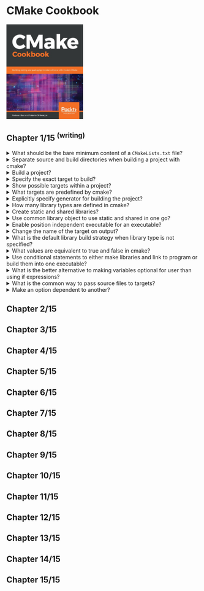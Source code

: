 # CMake Cookbook
<img src="../../../covers/9781788470711.jpg" width="200"/>

## Chapter 1/15 <sup>(writing)</sup>

<details>
<summary>What should be the bare minimum content of a <code>CMakeLists.txt</code> file?</summary>

> **Description**
>
> ```cmake
> cmake_minimum_required(VERSION 3.20 FATAL)
> project(Flashback LANGUAGES CXX)
> add_executable(flashback src/main.cpp)
> ``````
>
> ---
> **Resources**
> - CMake Cookbook - Chapter 1
> ---
> **References**
> ---
</details>

<details>
<summary>Separate source and build directories when building a project with cmake?</summary>

> ```sh
> cmake -S <source_dir> -B <build_dir>
> ``````
>
> ---
> **Resources**
> - CMake Cookbook - Chapter 1
> ---
> **References**
> ---
</details>

<details>
<summary>Build a project?</summary>

> ```sh
> cmake --build <build_dir>
> ``````
>
> ---
> **Resources**
> - CMake Cookbook - Chapter 1
> ---
> **References**
> ---
</details>

<details>
<summary>Specify the exact target to build?</summary>

> ```cpp
> cmake --build <build_dir> --target <target>
> ``````
>
> ---
> **Resources**
> - CMake Cookbook - Chapter 1
> ---
> **References**
> ---
</details>

<details>
<summary>Show possible targets within a project?</summary>

> ```cpp
> cmake --build <build_dir> --target help
> ``````
>
> ---
> **Resources**
> - CMake Cookbook - Chapter 1
> ---
> **References**
> ---
</details>

<details>
<summary>What targets are predefined by cmake?</summary>

> - `all`: the default target which builds all targets not `EXLUDED_FROM_ALL`.
> - `clean`: remove all generated artifacts.
> - `depend`: generate the dependencies, if any, for the source files.
> - `rebuild_cache`: rebuild `CMakeCache.txt`.
> - `edit_cache`: edit cache entries directly.
>
> ---
> **Resources**
> - CMake Cookbook - Chapter 1
> ---
> **References**
> ---
</details>

<details>
<summary>Explicitly specify generator for building the project?</summary>

> ```sh
> cmake -S <source_dir> -B <build_dir> -G <generator>
> cmake -S . -B build -G 'Unix Makefiles'
> ``````
>
> ---
> **Resources**
> - CMake Cookbook - Chapter 1
> ---
> **References**
> ---
</details>

<details>
<summary>How many library types are defined in cmake?</summary>

> 1. `STATIC`: archives of object files for use when linking other targets.
> 2. `SHARED`: libraries that can be linked and loaded at runtime.
> 3. `OBJECT`: compile sources in the list to object files, but then neither
>   archive into a static library nor linking them into a shared object. The
>   use of object libraries is particularly useful if one needs to create both
>   static and shared libraries in one go.
> 4. `MODULE`: similar to dynamic shared objects (DSO) but not linked to any
>   other target within the project, but may be loaded dynamicly later on.
>   Useful for building a runtime plugin.
> 5. `IMPORTED`: library located outside the project. Useful to model
>   pre-existing dependencies of the project that are provided by upstream
>   packages. As such these libraries are immutable.
> 6. `INTERFACE`: special library similar to `IMPORTED`, but it is mutable and
>   has no location. Useful to model usage requirements for a target that is
>   outside our project.
> 7. `ALIAS`: an alias for pre-existing library target within the project.
>
> ---
> **Resources**
> - CMake Cookbook - Chapter 1
> ---
> **References**
> ---
</details>

<details>
<summary>Create static and shared libraries?</summary>

> **Description**
>
> ```cmake
> cmake_minimum_required(VERSION 3.20 FATAL_ERROR)
> project(Sample LANGUAGES CXX)
> add_executable(program main.cpp)
> add_library(message-shared SHARED message.hpp message.cpp)
> add_library(message-static STATIC message.hpp message.cpp)
> target_link_libraries(program message-shared)
> ``````
>
> ---
> **Resources**
> - CMake Cookbook - Chapter 1
> ---
> **References**
> ---
</details>

<details>
<summary>Use common library object to use static and shared in one go?</summary>

> ```cmake
> cmake_minimum_required(VERSION 3.20 FATAL_ERROR)
> project(Sample LANGUAGES CXX)
> add_executable(program main.cpp)
> add_library(message-object OBJECT message.hpp message.cpp)
> set_target_properties(message-object PROPERTIES POSITION_INDEPENDENT_CODE 1)
> add_library(message-shared SHARED $<TARGET_OBJECTS:message-object>)
> set_target_properties(message-shared PROPERTIES OUTPUT_NAME "message")
> add_library(message-static STATIC $<TARGET_OBJECTS:message-object>)
> set_target_properties(message-static PROPERTIES OUTPUT_NAME "message")
> target_link_libraries(program message-shared)
> ``````
>
> ---
> **Resources**
> - CMake Cookbook - Chapter 1
> ---
> **References**
> ---
</details>

<details>
<summary>Enable position independent executable for an executable?</summary>

> PIE is enabled by default on Linux and Mac OSX.
>
> ```cmake
> set_target_properties(target PROPERTIES POSITION_INDEPENDENT_CODE 1)
> ``````
>
> ---
> **Resources**
> - CMake Cookbook - Chapter 1
> ---
> **References**
> ---
</details>

<details>
<summary>Change the name of the target on output?</summary>

> ```cmake
> set_target_properties(target PROPERTIES OUTPUT_NAME "primary_target")
> ``````
>
> ---
> **Resources**
> - CMake Cookbook - Chapter 1
> ---
> **References**
> ---
</details>

<details>
<summary>What is the default library build strategy when library type is not specified?</summary>

> `BUILD_SHARED_LIBS` is a global flag offered by cmake.
>
> `add_library` can be invoked without passing the `STATIC/SHARED/OBJECT`
> argument. This command will internally lookup `BUILD_SHARED_LIBS` and will
> use `SHARED` when set, otherwise it uses `STATIC`.
>
> ```cmake
> add_library(message message.hpp message.cpp)
> ``````
>
> ```sh
> cmake -S <source> -B <build> -D BUILD_SHARED_LIBS=ON
> ``````
>
> ---
> **Resources**
> - CMake Cookbook - Chapter 1

> **References**
> ---
</details>

<details>
<summary>What values are equivalent to true and false in cmake?</summary>

> - A logical variable is true if it set to any of the `1, ON, YES, TRUE, Y`,
>   or a non-zero number.
> - A logical variable is false if is set to any of the `0, OFF, NO, FALSE, N,
>   IGNORE, NOTFOUND`, an empty string, or a string ending with `-NOTFOUND`.
>
> ---
> **Resources**
> - CMake Cookbook - Chapter 1

> **References**
> ---
</details>

<details>
<summary>Use conditional statements to either make libraries and link to program or build them into one executable?</summary>

> **Description**
>
> ```cmake
> cmake_minimum_required(VERSION 3.20 FATAL_ERROR)
> project(Sample LANGUAGES CXX)
>
> set(USE_LIBRARY OFF)
> set(BULID_SHARED_LIBS OFF)
>
> if(USE_LIBRARY)
>     add_library(message message.hpp message.cpp)
>     add_executable(program main.cpp)
>     target_link_libraries(program message)
> else()
>     add_executable(program main.cpp ${message_files})
> endif()
> ``````
>
> Use following command to check if library is built into the executable:
>
> ```sh
> objdump --syms build/program
> ``````
>
> ---
> **Resources**
> - CMake Cookbook - Chapter 1

> **References**
> ---
</details>

<details>
<summary>What is the better alternative to making variables optional for user than using if expressions?</summary>

> **Description**
>
> Introducing variables with a given truth value hardcoded, prevents users of
> your code from easily toggling these variables. Also, cmake does not
> communicate to the reader that this is a value that is expected to be
> modified. The recommended way to toggle behavior in the build system
> generation for your project is to present logical switches as options using
> `option()` command.
>
> ```cmake
> cmake_minimum_required(VERSION 3.20 FATAL_ERROR)
> project(Sample LANGUAGES CXX)
>
> option(USE_LIBRARY "Compile sources into a library" OFF)
> list(APPEND message_files message.hpp message.cpp)
>
> if(USE_LIBRARY)
>     add_library(message ${message_files})
>     add_executable(program main.cpp)
>     target_link_libraries(program message)
> else()
>     add_executable(program main.cpp ${message_files})
> endif()
> ``````
>
> ---
> **Resources**
> - CMake Cookbook - Chapter 1
> ---
> **References**
> ---
</details>

<details>
<summary>What is the common way to pass source files to targets?</summary>

> ```cmake
> list(APPEND source_files main.cpp message.cpp ...)
> add_executable(runtime ${source_files})
> add_library(library ${source_files})
> ``````
>
> ---
> **Resources**
> - CMake Cookbook - Chapter 1

> **References**
> ---
</details>

<details>
<summary>Make an option dependent to another?</summary>

> **Description**
>
> ```cmake
> include(CMakeDependentOption)
>
> cmake_dependent_option(MAKE_STATIC_LIBRARY "Compile sources into a static library" OFF "USE_LIBRARY" ON)
> cmake_dependent_option(MAKE_SHARED_LIBRARY "Compile sources into a shared library" ON "USE_LIBRARY" ON)
> ``````
>
> If `USE_LIBRARY` is `ON`, `MAKE_SHARED_LIBRARY` defaults to `OFF`, while
> `MAKE_STATIC_LIBRARY` defaults to `ON`. So we can run this:
>
> ```sh
> cmake -S <source> -B <build> -D USE_LIBRARY=ON -D MAKE_SHARED_LIBRARY=ON
> ``````
>
> ---
> **Resources**
> - CMake Cookbook - Chapter 1
> ---
> **References**
> ---
</details>

## Chapter 2/15
## Chapter 3/15
## Chapter 4/15
## Chapter 5/15
## Chapter 6/15
## Chapter 7/15
## Chapter 8/15
## Chapter 9/15
## Chapter 10/15
## Chapter 11/15
## Chapter 12/15
## Chapter 13/15
## Chapter 14/15
## Chapter 15/15
